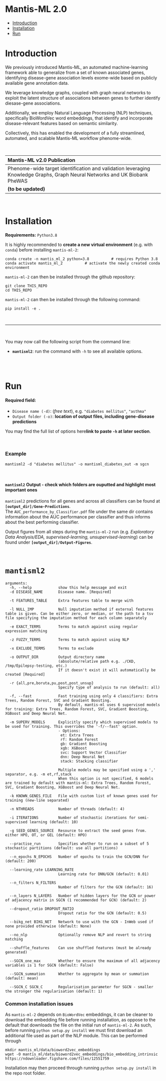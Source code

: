 # Mantis-ML 2.0


- [Introduction](#introduction) 
- [Installation](#installation) 
- [Run](#run) 



Introduction
============
We previously introduced Mantis-ML, an automated machine-learning framework able to generalize from a set of known associated genes, identifying disease-gene association levels exome-wide based on publicly available gene annotation data.

We leverage knowledge graphs, coupled with graph neural networks to exploit the latent structure of associations between genes to further identify diesase-gene associations.

Additionally, we employ Natural Language Processing (NLP) techniques, specifically BioWordVec word embeddings, that identify and incorporate disease-relevant features based on semantic similarity. 

Collectively, this has enabled the development of a fully streamlined, automated, and scalable Mantis-ML workflow phenome-wide. 

<br>

|Mantis-ML v2.0 Publication |
| :---- |
|Phenome-wide target identification and validation leveraging Knowledge Graphs, Graph Neural Networks and UK Biobank PheWAS |
|**(to be updated)**|



<br>

Installation
============


**Requirements:** `Python3.8`

It is highly recommended to **create a new virtual environment** (e.g. with `conda`) before installing `mantis-ml-2`:
```
conda create -n mantis_ml_2 python=3.8          # requires Python 3.8
conda activate mantis_ml_2			# activate the newly created conda environment
```

`mantis-ml-2` can then be installed through the github repository:

```
git clone THIS_REPO
cd THIS_REPO
```

`mantis-ml-2` can then be installed through the following command:

```
pip install -e .
```

<br>


---

<br>


You may now call the following script from the command line:
- **`mantisml2`**: run the command with `-h` to see all available options.


<br><br>



Run
===


#### Required field:
- `Disease name (-d)`: (*free text*), e.g. `"diabetes mellitus"`, `"asthma"`
- `Output folder (-o)`: **location of output files, including gene-disease predictions**


You may find the full list of options here**link to paste `-h` at later section**.



<br>

### Example

```
mantisml2 -d "diabetes mellitus" -o mantisml_diabetes_out -m sgcn
```

<br>



#### `mantisml2` Output - check which folders are ouputted and highlight most important ones
`mantisml2` predictions for all genes and across all classifiers can be found at **`[output_dir]/Gene-Predictions`**. 
<br>
The `AUC_performance_by_Classifier.pdf` file under the same dir contains information about the AUC performance per classifier and thus informs about the best performing classifier.

Output figures from all steps during the `mantis-ml-2` run (e.g. *Exploratory Data Analysis/EDA, supervised-learning, unsupervised-learning*) can be found under **`[output_dir]/Output-Figures`**.

<br>



`mantisml2`
=========


```
arguments:
  -h, --help            show this help message and exit
  -d DISEASE_NAME       Disease name. [Required]

  -t FEATURES_TABLE     Extra features table to merge with

  -l NULL_IMP           Null imputation method if external features table is given. Can be either zero, or median, or the path to a tsv file specifying the imputation method for each column separately

  -e EXACT_TERMS        Terms to match against using regular expression matching

  -z FUZZY_TERMS        Terms to match against using NLP

  -x EXCLUDE_TERMS      Terms to exclude

  -o OUTPUT_DIR         Output directory name
                        (absolute/relative path e.g. ./CKD, /tmp/Epilepsy-testing, etc.)
                        If it doesn't exist it will automatically be created [Required]

  -r {all,pre,boruta,pu,post,post_unsup}
                        Specify type of analysis to run (default: all)

  -f, --fast            Fast training using only 4 classifiers: Extra Trees, Random Forest, SVC and Gradient Boosting.
                        By default, mantis-ml uses 6 supervised models for training: Extra Trees, Random Forest, SVC, Gradient Boosting, XGBoost and Deep Neural Net.

  -m SUPERV_MODELS      Explicitly specify which supervised models to be used for training. This overrides the '-f/--fast' option.
                        - Options:
                         et: Extra Trees
                         rf: Random Forest
                         gb: Gradient Boosting
                         xgb: XGBoost
                         svc: Support Vector Classifier
                         dnn: Deep Neural Net
                         stack: Stacking classifier

                        Multiple models may be specified using a ',' separator, e.g. -m et,rf,stack
                        When this option is not specified, 6 models are trained by default with mantis-ml: Extra Trees, Random Forest, SVC, Gradient Boosting, XGBoost and Deep Neural Net.

  -k KNOWN_GENES_FILE   File with custom list of known genes used for training (new-line separated)

  -n NTHREADS           Number of threads (default: 4)

  -i ITERATIONS         Number of stochastic iterations for semi-supervised learning (default: 10)

  -g SEED_GENES_SOURCE  Resource to extract the seed genes from. either HPO, OT, or GEL (default: HPO)

  --practise_run        Specifies whether to run on a subset of 5 stochastic partitions (default: use all partitions)

  --n_epochs N_EPOCHS   Number of epochs to train the GCN/DNN for (default: 200)

  --learning_rate LEARNING_RATE
                        Learning rate for DNN/GCN (default: 0.01)

  --n_filters N_FILTERS
                        Number of filters for the GCN (default: 16)

  --n_layers N_LAYERS   Number of hidden layers for the GCN or power of adjacency matrix in SGCN (1 recommended for GCN) (default: 2)

  --dropout_ratio DROPOUT_RATIO
                        Dropout ratio for the GCN (default: 0.5)

  --bikg_net BIKG_NET   Network to use with the GCN - InWeb used if none provided otherwise (default: None)

  --no_nlp              Optionally remove NLP and revert to string matching

  --shuffle_features    Can use shuffled features (must be already generated)

  --SGCN_one_max        Whether to ensure the maximum of all adjacency variables is 1 for SGCN (default: False)

  --SGCN_summation      Whether to aggregate by mean or summation (default: mean)

  --SGCN_C SGCN_C       Regularisation parameter for SGCN - smaller the stronger the regularisation (default: 1)

```



### Common installation issues

As `mantis-ml-2` depends on `BioWordVec` embeddings, it can be cleaner to download the embedding file before running
installation, as oppose to the default that downloads the file on the initial run of `mantis-ml-2`.
As such, before running `python setup.py install` we must first download an additional file used as part of the NLP module.
This can be performed through 

```
mkdir mantis_ml/data/bioword2vec_embeddings
wget -O mantis_ml/data/bioword2vec_embeddings/bio_embedding_intrinsic  https://ndownloader.figshare.com/files/12551759
```


Installation may then proceed through running `python setup.py install` in the repo root folder.



